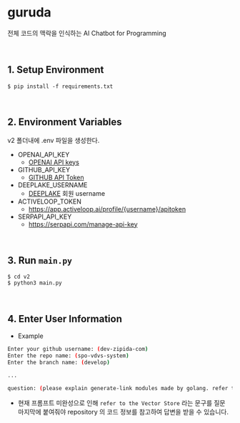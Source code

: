 # guruda

전체 코드의 맥락을 인식하는 AI Chatbot for Programming

<br>

## 1. Setup Environment

```
$ pip install -f requirements.txt
```

<br>

## 2. Environment Variables

v2 폴더내에 .env 파일을 생성한다.

- OPENAI_API_KEY
  - [OPENAI API keys](https://platform.openai.com/account/api-keys)
- GITHUB_API_KEY
  - [GITHUB API Token](https://docs.github.com/en/authentication/keeping-your-account-and-data-secure/creating-a-personal-access-token)
- DEEPLAKE_USERNAME
  - [DEEPLAKE](https://www.deeplake.ai/) 회원 username
- ACTIVELOOP_TOKEN
  - https://app.activeloop.ai/profile/{username}/apitoken
- SERPAPI_API_KEY
  - https://serpapi.com/manage-api-key

<br>

## 3. Run `main.py`

```
$ cd v2
$ python3 main.py
```

<br>

## 4. Enter User Information

- Example

```bash
Enter your github username: (dev-zipida-com)
Enter the repo name: (spo-vdvs-system)
Enter the branch name: (develop)

...

question: (please explain generate-link modules made by golang. refer to the Vector Store)
```

- 현재 프롬프트 미완성으로 인해 `refer to the Vector Store` 라는 문구를 질문 마지막에 붙여줘야 repository 의 코드 정보를 참고하여 답변을 받을 수 있습니다.
